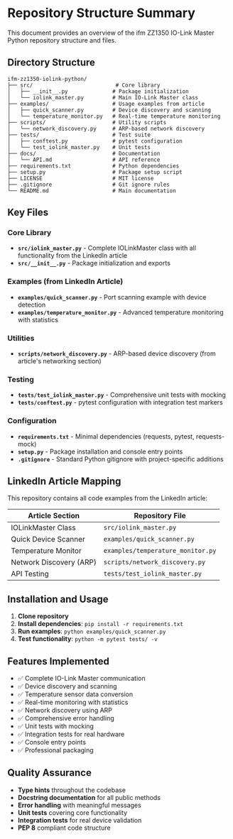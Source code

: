 # Repository Structure Summary

This document provides an overview of the ifm ZZ1350 IO-Link Master Python repository structure and files.

## Directory Structure

```
ifm-zz1350-iolink-python/
├── src/                          # Core library
│   ├── __init__.py              # Package initialization
│   └── iolink_master.py         # Main IO-Link Master class
├── examples/                    # Usage examples from article
│   ├── quick_scanner.py         # Device discovery and scanning
│   └── temperature_monitor.py   # Real-time temperature monitoring
├── scripts/                     # Utility scripts
│   └── network_discovery.py     # ARP-based network discovery
├── tests/                       # Test suite
│   ├── conftest.py              # pytest configuration
│   └── test_iolink_master.py    # Unit tests
├── docs/                        # Documentation
│   └── API.md                   # API reference
├── requirements.txt             # Python dependencies
├── setup.py                     # Package setup script
├── LICENSE                      # MIT license
├── .gitignore                   # Git ignore rules
└── README.md                    # Main documentation
```

## Key Files

### Core Library
- **`src/iolink_master.py`** - Complete IOLinkMaster class with all functionality from the LinkedIn article
- **`src/__init__.py`** - Package initialization and exports

### Examples (from LinkedIn Article)
- **`examples/quick_scanner.py`** - Port scanning example with device detection
- **`examples/temperature_monitor.py`** - Advanced temperature monitoring with statistics

### Utilities
- **`scripts/network_discovery.py`** - ARP-based device discovery (from article's networking section)

### Testing
- **`tests/test_iolink_master.py`** - Comprehensive unit tests with mocking
- **`tests/conftest.py`** - pytest configuration with integration test markers

### Configuration
- **`requirements.txt`** - Minimal dependencies (requests, pytest, requests-mock)
- **`setup.py`** - Package installation and console entry points
- **`.gitignore`** - Standard Python gitignore with project-specific additions

## LinkedIn Article Mapping

This repository contains all code examples from the LinkedIn article:

| Article Section | Repository File |
|----------------|----------------|
| IOLinkMaster Class | `src/iolink_master.py` |
| Quick Device Scanner | `examples/quick_scanner.py` |
| Temperature Monitor | `examples/temperature_monitor.py` |
| Network Discovery (ARP) | `scripts/network_discovery.py` |
| API Testing | `tests/test_iolink_master.py` |

## Installation and Usage

1. **Clone repository**
2. **Install dependencies**: `pip install -r requirements.txt`
3. **Run examples**: `python examples/quick_scanner.py`
4. **Test functionality**: `python -m pytest tests/ -v`

## Features Implemented

- ✅ Complete IO-Link Master communication
- ✅ Device discovery and scanning
- ✅ Temperature sensor data conversion
- ✅ Real-time monitoring with statistics
- ✅ Network discovery using ARP
- ✅ Comprehensive error handling
- ✅ Unit tests with mocking
- ✅ Integration tests for real hardware
- ✅ Console entry points
- ✅ Professional packaging

## Quality Assurance

- **Type hints** throughout the codebase
- **Docstring documentation** for all public methods
- **Error handling** with meaningful messages
- **Unit tests** covering core functionality
- **Integration tests** for real device validation
- **PEP 8** compliant code structure